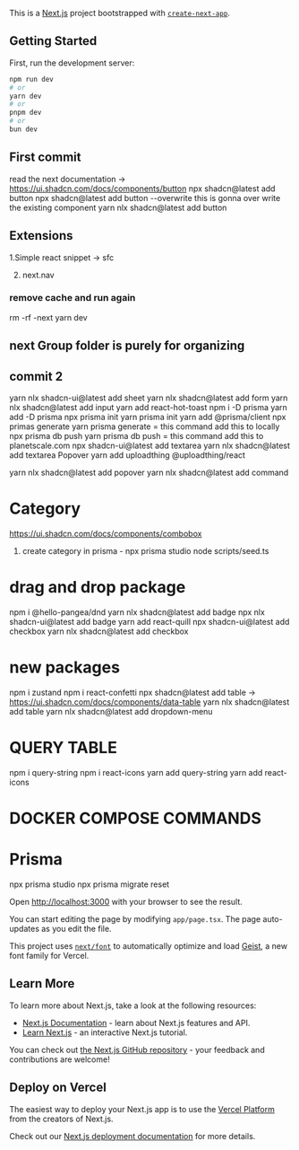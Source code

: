 This is a [Next.js](https://nextjs.org) project bootstrapped with [`create-next-app`](https://nextjs.org/docs/app/api-reference/cli/create-next-app).

## Getting Started

First, run the development server:

```bash
npm run dev
# or
yarn dev
# or
pnpm dev
# or
bun dev
```

## First commit
read the next documentation -> https://ui.shadcn.com/docs/components/button
npx shadcn@latest add button
npx shadcn@latest add button --overwrite this is gonna over write the existing component
yarn nlx shadcn@latest add button

## Extensions
1.Simple react snippet
 -> sfc

2. next.nav

### remove cache and run again
rm -rf -next
yarn dev

## next Group folder is purely for organizing

## commit 2
yarn nlx shadcn-ui@latest add sheet
yarn nlx shadcn@latest add form
yarn nlx shadcn@latest add input
yarn add react-hot-toast
npm i -D prisma
yarn add -D prisma
npx prisma init
yarn prisma init
yarn add @prisma/client
npx primas generate  yarn prisma generate   = this command add this to locally
npx prisma db push  yarn prisma db push  = this command add this to planetscale.com
npx shadcn-ui@latest add textarea
yarn nlx shadcn@latest add textarea
Popover
yarn add uploadthing @uploadthing/react

yarn nlx shadcn@latest add popover
yarn nlx shadcn@latest add command

# Category
https://ui.shadcn.com/docs/components/combobox

1. create category in prisma - npx prisma studio 
    node scripts/seed.ts


# drag and drop package
npm i @hello-pangea/dnd
yarn nlx shadcn@latest add badge
npx nlx shadcn-ui@latest add badge
yarn add react-quill
npx shadcn-ui@latest add checkbox
yarn nlx shadcn@latest add checkbox

# new packages
npm i zustand
npm i react-confetti
npx shadcn@latest add table  -> https://ui.shadcn.com/docs/components/data-table
yarn nlx shadcn@latest add table
yarn nlx shadcn@latest add dropdown-menu


# QUERY TABLE
npm i query-string
npm i react-icons
yarn add query-string
yarn add react-icons


# DOCKER COMPOSE COMMANDS


# Prisma
npx prisma studio
npx prisma migrate reset



Open [http://localhost:3000](http://localhost:3000) with your browser to see the result.

You can start editing the page by modifying `app/page.tsx`. The page auto-updates as you edit the file.

This project uses [`next/font`](https://nextjs.org/docs/app/building-your-application/optimizing/fonts) to automatically optimize and load [Geist](https://vercel.com/font), a new font family for Vercel.

## Learn More

To learn more about Next.js, take a look at the following resources:

- [Next.js Documentation](https://nextjs.org/docs) - learn about Next.js features and API.
- [Learn Next.js](https://nextjs.org/learn) - an interactive Next.js tutorial.

You can check out [the Next.js GitHub repository](https://github.com/vercel/next.js) - your feedback and contributions are welcome!

## Deploy on Vercel

The easiest way to deploy your Next.js app is to use the [Vercel Platform](https://vercel.com/new?utm_medium=default-template&filter=next.js&utm_source=create-next-app&utm_campaign=create-next-app-readme) from the creators of Next.js.

Check out our [Next.js deployment documentation](https://nextjs.org/docs/app/building-your-application/deploying) for more details.
